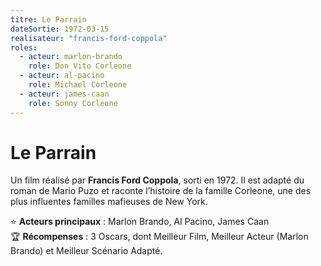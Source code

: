 ```yaml
---
titre: Le Parrain
dateSortie: 1972-03-15
realisateur: "francis-ford-coppola"
roles:
  - acteur: marlon-brando
    role: Don Vito Corleone
  - acteur: al-pacino
    role: Michael Corleone
  - acteur: james-caan
    role: Sonny Corleone
---
```


# Le Parrain

Un film réalisé par **Francis Ford Coppola**, sorti en 1972. Il est adapté du roman de Mario Puzo et raconte l’histoire de la famille Corleone, une des plus influentes familles mafieuses de New York.

⭐ **Acteurs principaux** : Marlon Brando, Al Pacino, James Caan  
🏆 **Récompenses** : 3 Oscars, dont Meilleur Film, Meilleur Acteur (Marlon Brando) et Meilleur Scénario Adapté.
